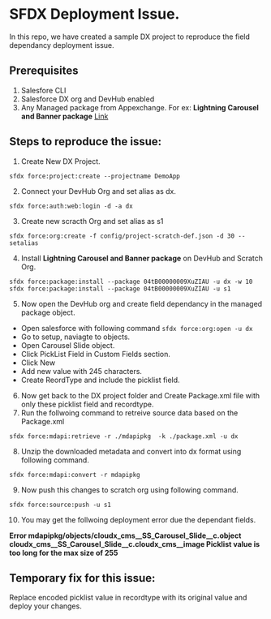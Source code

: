 # SFDX  Deployment Issue.
In this repo, we have created a sample DX project to reproduce the field dependancy deployment issue. 

## Prerequisites 
1. Salesfore CLI 
2. Salesforce DX org and DevHub enabled
3. Any Managed package from Appexchange.
    For ex: **Lightning Carousel and Banner package** [Link](https://appexchange.salesforce.com/appxListingDetail?listingId=a0N3A00000EFp50UAD)

## Steps to reproduce the issue:
1. Create New DX Project.
  ```
  sfdx force:project:create --projectname DemoApp
  ```
2. Connect your DevHub Org and set alias as dx.
  ```
  sfdx force:auth:web:login -d -a dx
  ```
3. Create new scracth Org and set alias as s1
  ```
  sfdx force:org:create -f config/project-scratch-def.json -d 30 --setalias
  ```
4. Install **Lightning Carousel and Banner package** on DevHub and Scratch Org.
  ```
  sfdx force:package:install --package 04tB00000009XuZIAU -u dx -w 10
  sfdx force:package:install --package 04tB00000009XuZIAU -u s1
  ```
5. Now open the DevHub org and create field dependancy in the managed package object.
  - Open salesforce with following command
  `sfdx force:org:open -u dx`
  - Go to setup, naviagte to objects.
  - Open Carousel Slide object.
  - Click PickList Field in Custom Fields section.
  - Click New  
  - Add new value with 245 characters.
  - Create ReordType and include the picklist field.
6. Now get back to the DX project folder and Create Package.xml file with only these picklist field and recordtype.
7. Run the follwoing command to retreive source data based on the Package.xml
  ```
  sfdx force:mdapi:retrieve -r ./mdapipkg  -k ./package.xml -u dx
  ```
8. Unzip the downloaded metadata and convert into dx format using following command.
  ```
  sfdx force:mdapi:convert -r mdapipkg
  ```
9. Now push this changes to scratch org using following command.
  ```
  sfdx force:source:push -u s1
  ```
10. You may get the follwoing deployment error due the dependant fields.

**Error  mdapipkg/objects/cloudx_cms__SS_Carousel_Slide__c.object  cloudx_cms__SS_Carousel_Slide__c.cloudx_cms__image  Picklist value is too long for the max size of 255**

## Temporary fix for this issue:
Replace encoded picklist value in recordtype with its original value and deploy your changes.
